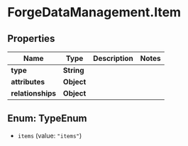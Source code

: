 # ForgeDataManagement.Item

## Properties
Name | Type | Description | Notes
------------ | ------------- | ------------- | -------------
**type** | **String** |  | 
**attributes** | **Object** |  | 
**relationships** | **Object** |  | 


<a name="TypeEnum"></a>
## Enum: TypeEnum


* `items` (value: `"items"`)




